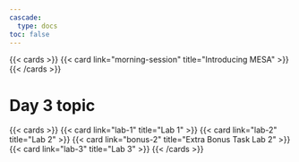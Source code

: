 ```yaml
---
cascade:
  type: docs
toc: false
---
```


{{< cards >}}
 {{< card link="morning-session" title="Introducing MESA" >}}
{{< /cards >}}

# Day 3 topic
{{< cards >}}
 {{< card link="lab-1" title="Lab 1" >}}
 {{< card link="lab-2" title="Lab 2" >}}
  {{< card link="bonus-2" title="Extra Bonus Task Lab 2" >}}
 {{< card link="lab-3" title="Lab 3" >}}
{{< /cards >}}
